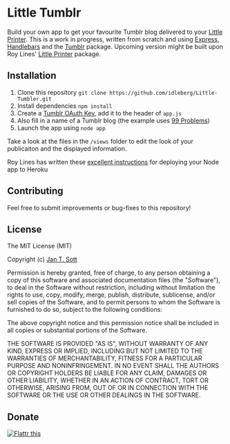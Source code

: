 # Little Tumblr

Build your own app to get your favourite Tumblr blog delivered to your [Little Printer](http://bergcloud.com/littleprinter/). This is a work in progress, written from scratch and using [Express](https://npmjs.org/package/express), [Handlebars](https://npmjs.org/package/hbs) and the [Tumblr](https://npmjs.org/package/tumblr) package. Upcoming version might be built upon Roy Lines' [Little Printer](https://npmjs.org/package/littleprinter) package.

## Installation

1. Clone this repository `git clone https://github.com/idleberg/Little-Tumbler.git`
2. Install dependencies `npm install`
3. Create a [Tumblr OAuth Key](http://www.tumblr.com/oauth/apps), add it to the header of `app.js`
4. Also fill in a name of a Tumblr blog (the example uses [99 Problems](http://probs99.tumblr.com))
5. Launch the app using `node app`

Take a look at the files in the `/views` folder to edit the look of your publicaiton and the displayed information.

Roy Lines has written these [excellent instructions](http://roylines.co.uk/2012/10/07/publishing-for-little-printer-using-node-and-heroku.html) for deploying your Node app to Heroku

## Contributing

Feel free to submit improvements or bug-fixes to this repository!

## License

The MIT License (MIT)

Copyright (c) [Jan T. Sott](http://github.com/idleberg)

Permission is hereby granted, free of charge, to any person obtaining a copy
of this software and associated documentation files (the "Software"), to deal
in the Software without restriction, including without limitation the rights
to use, copy, modify, merge, publish, distribute, sublicense, and/or sell
copies of the Software, and to permit persons to whom the Software is
furnished to do so, subject to the following conditions:

The above copyright notice and this permission notice shall be included in
all copies or substantial portions of the Software.

THE SOFTWARE IS PROVIDED "AS IS", WITHOUT WARRANTY OF ANY KIND, EXPRESS OR
IMPLIED, INCLUDING BUT NOT LIMITED TO THE WARRANTIES OF MERCHANTABILITY,
FITNESS FOR A PARTICULAR PURPOSE AND NONINFRINGEMENT. IN NO EVENT SHALL THE
AUTHORS OR COPYRIGHT HOLDERS BE LIABLE FOR ANY CLAIM, DAMAGES OR OTHER
LIABILITY, WHETHER IN AN ACTION OF CONTRACT, TORT OR OTHERWISE, ARISING FROM,
OUT OF OR IN CONNECTION WITH THE SOFTWARE OR THE USE OR OTHER DEALINGS IN
THE SOFTWARE.

## Donate
[![Flattr this](https://api.flattr.com/button/flattr-badge-large.png)](https://flattr.com/submit/auto?user_id=idleberg&url=https://github.com/idleberg/Little-Tumblr)